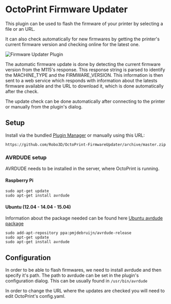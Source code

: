 # OctoPrint Firmware Updater

This plugin can be used to flash the firmware of your printer by selecting a file or an URL.

It can also check automatically for new firmwares by getting the printer's current firmware version and checking online
for the latest one.

![Firmware Updater Plugin](http://i.imgur.com/3S37KUM.png)

The automatic firmware update is done by detecting the current firmware version from the M115's response. This response string is
parsed to identify the MACHINE_TYPE and the FIRMWARE_VERSION. This information is then sent to a web service which responds with
information about the latests firmware available and the URL to download it, which is done automatically after the check.

The update check can be done automatically after connecting to the printer or manually from the plugin's dialog.

## Setup

Install via the bundled [Plugin Manager](https://github.com/foosel/OctoPrint/wiki/Plugin:-Plugin-Manager)
or manually using this URL:

    https://github.com/Robo3D/OctoPrint-FirmwareUpdater/archive/master.zip

### AVRDUDE setup

AVRDUDE needs to be installed in the server, where OctoPrint is running.

#### Raspberry Pi

```
sudo apt-get update
sudo apt-get install avrdude
```

#### Ubuntu (12.04 - 14.04 - 15.04)

Information about the package needed can be found here [Ubuntu avrdude package](https://launchpad.net/ubuntu/+source/avrdude)

```
sudo add-apt-repository ppa:pmjdebruijn/avrdude-release
sudo apt-get update
sudo apt-get install avrdude
```

## Configuration

In order to be able to flash firmwares, we need to install avrdude and then specify it's path. The path to avrdude can be set in the plugin's configuration dialog.
This can be usually found in `/usr/bin/avrdude`

In order to change the URL where the updates are checked you will need to edit OctoPrint's config.yaml.

